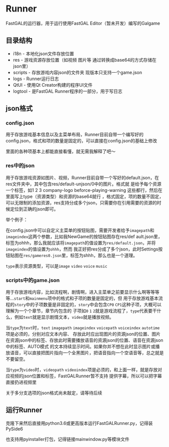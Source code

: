 # Runner
FastGAL的运行器，用于运行使用FastGAL Editor（暂未开发）编写的Galgame

## 目录结构
- i18n - 本地化json文件存放位置
- res - 游戏资源存放位置（如视频 图片等 通过转换成base64的方式存储在json里）
- scripts - 存放游戏内容json的文件夹 现版本只支持一个game.json
- logs - Runner运行日志
- QtUI - 使用Qt Creator构建的程序UI文件
- logtool - 是FastGAL Runner程序的一部分，用于写日志
## json格式
### config.json
用于存放游戏基本信息以及主菜单布局，Runner目前自带一个编写好的config.json，格式和项的数量是固定的，可以直接在config.json的基础上修改

里面的各种项基本上都能直接看懂，就无需我解释了吧～
### res中的json
用于存放游戏资源如图片、视频，Runner目前自带一个写好的default.json，在res文件夹中，其中包含res/default-unjson/0中的图片。格式就
是给予每个资源一个标签，如1 2 3 company-logo beforce-playing-warning 这些都行，然后在里面写上type（资源类型）和资源的base64就行
，格式固定，项的数量不固定，可以无限制的添加资源，res支持分成多个json，只需要你在引用需要的资源的时候定位到正确的json即可。

举个例子：

在config.json中可以自定义主菜单的按钮贴图，需要开发者给予`imagepath`和`imageindex`这两个参数，比如我NewGame的按钮贴图存在res/def
ault.json里，标签为ohhh，那么我就应该将`imagepath`的值设置为`res/default.json`，并将`imageindex`的值设置为`ohhh`，然而
我正好把res分成了多个json，此时Settings按钮贴图在`res/gameres0.json`里，标签为shhh，那么也是一个道理。

`type`表示资源类型，可以是`image` `video` `voice` `music`
### scripts中的game.json
用于存放游戏内容，比如流程啊，剧情啊，进入主菜单之前要显示什么啊等等等等...`start`和`mainmenu`项中的格式和子项的数量是固定的，但
用于存放游戏基本流程的`story`中的子项数量是非固定的，`story`中会包含`CP0` `CP1`这种子项，大概可以理解为一个个章节，章节内包含的
子项如`0` `1` `2`就是游戏流程了，`type`代表要干什么，例如`text`就是显示剧情文本，`video`就是播放视频。

当`type`为`text`时，`text` `imagepath` `imageindex` `voicepath` `voiceindex` `autotime`项是必须的，分别对应文本内容、
存放此时应出现图片的资源json的位置、图片在资源json中的标签、存放此时需要播放语音的资源json的位置、语音在资源json中的标签、AUTO模式
的文本持续显示时间。如果你并不想在此时显示图片或播放语音，可以直接把图片指向一个全黑图片，把语音指向一个空语音等，总之就是不要留空。

当`type`为`video`时，`videopath` `videoindex`项是必须的，和上面一样，就是存放对应视频的json位置和标签，FastGALRunner暂不支持
提供字幕，所以可以把字幕直接扔进视频里

关于多分支选项的json格式尚未敲定，请等待后续

## 运行Runner
克隆下来然后直接用python3.6或更高版本运行FastGALRunner.py，记得装PySide6

也支持用pyinstaller打包，记得链接mainwindow.py等模块文件